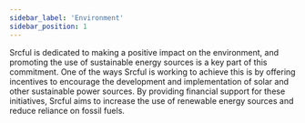 ```yaml
---
sidebar_label: 'Environment'
sidebar_position: 1
---
```


Srcful is dedicated to making a positive impact on the environment, and promoting the use of sustainable energy sources is a key part of this commitment. One of the ways Srcful is working to achieve this is by offering incentives to encourage the development and implementation of solar and other sustainable power sources. By providing financial support for these initiatives, Srcful aims to increase the use of renewable energy sources and reduce reliance on fossil fuels.